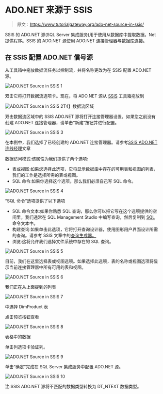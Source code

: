# ADO.NET 来源于 SSIS

> 原文：<https://www.tutorialgateway.org/ado-net-source-in-ssis/>

SSIS 的 ADO.NET 源(SQL Server 集成服务)用于使用从数据库中提取数据。Net 提供程序。SSIS 的 ADO.NET 源使用 ADO.NET 连接管理器与数据库连接。

## 在 SSIS 配置 ADO.NET 信号源

从工具箱中拖放数据流任务以控制流，并将名称更改为在 SSIS 配置 ADO.NET 源。

![ADO.NET Source in SSIS 1](img/2fce03b7cc2eb5a534e298a13afaae59.png)

双击它将打开数据流选项卡。现在，将 ADO.NET 源从 [SSIS](https://www.tutorialgateway.org/ssis/) 工具箱拖放到

![ADO.NET Source in SSIS 2](img/852aa3fa0f8540d22b2f6e7ae0d54885.png)T4】数据流区域

双击数据流区域中的 SSIS ADO.NET 源将打开连接管理器设置。如果您之前没有创建 ADO.NET 连接管理器，请单击“新建”按钮并进行配置。

![ADO.NET Source in SSIS 3](img/8b6fac25af0e01351fa557f93969336b.png)

在本例中，我们选择了已经创建的 ADO.NET 连接管理器。请参考[SSIS ADO.NET 连线经理](https://www.tutorialgateway.org/ado-net-connection-manager-in-ssis/)文章

数据访问模式:该属性为我们提供了两个选项:

*   表或视图:如果您选择此选项，它将显示数据库中存在的可用表和视图的列表，我们的工作是选择所需的表或视图。
*   SQL 命令:如果你选择这个选项，那么我们必须自己写 SQL 命令。

![ADO.NET Source in SSIS 4](img/a9d2592f09ca17cd48f5ca1013b4b62d.png)

“SQL 命令”选项提供了以下选项

*   SQL 命令文本:如果你熟悉 SQL 查询，那么你可以把它写在这个选项提供的空间里。我们通常在 SQL Management Studio 中编写查询，然后复制到 [SQL](https://www.tutorialgateway.org/sql/) 命令文本中。
*   构建查询:如果单击此选项，它将打开查询设计器，使用图形用户界面设计所需的查询。请参考 SSIS 文章中的[查询生成器。](https://www.tutorialgateway.org/query-builder-in-ssis/)
*   浏览:这将允许我们选择文件系统中存在的 SQL 查询。

![ADO.NET Source in SSIS 5](img/ca02479f3bf40d30b11ac75b52a69ea3.png)

目前，我们在这里选择表或视图选项。如果选择此选项，表的名称或视图选项将显示当前连接管理器中所有可用的表和视图。

![ADO.NET Source in SSIS 6](img/8b6c084d135b0d1cbd9db4c104f3a009.png)

我们正在从上面提到的列表

![ADO.NET Source in SSIS 7](img/d1de99c90c8ce6bdedd49afe53d48458.png)

中选择 DimProduct 表

点击预览按钮查看

![ADO.NET Source in SSIS 8](img/40cf5a37dece64108a631bfdc89f2c93.png)

表格中的数据

单击列选项卡验证列。

![ADO.NET Source in SSIS 9](img/ccfb91384a993ebdc31bb2973217bae8.png)

单击“确定”完成在 SQL Server 集成服务中配置 ADO.NET 源。

![ADO.NET Source in SSIS 10](img/7508347ef812841d8cc9531a3e8d6019.png)

注:SSIS ADO.NET 源将不匹配的数据类型转换为 DT_NTEXT 数据类型。